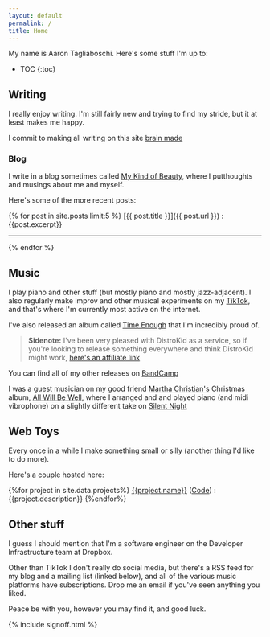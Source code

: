 ```yaml
---
layout: default
permalink: /
title: Home
---
```

My name is Aaron Tagliaboschi. Here's some stuff I'm up to:

* TOC
{:toc}

## Writing

I really enjoy writing. I'm still fairly new and trying to find my stride, but it at least makes me happy. 

I commit to making all writing on this site [brain made](https://www.brainmade.org)

### Blog
I write in a blog sometimes called [My Kind of Beauty](/blog/), where I putthoughts and musings about me and myself.

Here's some of the more recent posts:

{% for post in site.posts limit:5 %}
[{{ post.title }}]({{ post.url }})
: {{post.excerpt}}

---
{% endfor %}

## Music

I play piano and other stuff (but mostly piano and mostly jazz-adjacent). I also regularly make improv and other musical experiments on my [TikTok](https://www.tiktok.com/@amtunlimited), and that's where I'm currently most active on the internet.

I've also released an album called [Time Enough](https://distrokid.com/hyperfollow/aarontagliaboschi/dmJw)
that I'm incredibly proud of.

> **Sidenote:** I've been very pleased with DistroKid as a service, so if you're looking to release something everywhere and think DistroKid might work,
> [here's an affiliate link](https://distrokid.com/vip/seven/654112)

You can find all of my other releases on [BandCamp](https://amtunlimited.bandcamp.com/)

I was a guest musician on my good friend
[Martha Christian's](https://open.spotify.com/artist/7scj7N4bGZIBSUspha9GtC?si=6mulavZnRHiu7xfpgVjPaQ) Christmas album,  [All Will Be Well](https://open.spotify.com/album/1ikNK9UjlR0JTHjazkecHC?si=uAbMJHUZTFaPzX4r_f2CzA), where I arranged and and played piano (and midi vibrophone) on a slightly  different take on [Silent Night](https://open.spotify.com/track/7JCvFmavIW0dlvss57GETj?si=MqFXAdZBR1qDCMpQ70d_0A)

## Web Toys

Every once in a while I make something small or silly (another thing I'd like to do more). 

Here's a couple hosted here:

{%for project in site.data.projects%}
  [{{project.name}}](https://amtunlimited.github.io/{{project.github}}/) ([Code](https://github.com/amtunlimited/{{project.github}}))
  : {{project.description}}
{%endfor%}

## Other stuff

I guess I should mention that I'm a software engineer on the Developer Infrastructure team at Dropbox.

Other than TikTok I don't really do social media, but there's a RSS feed for my blog and a mailing list (linked below), and all of the various music platforms have subscriptions. Drop me an email if you've seen anything you liked.

Peace be with you, however you may find it, and good luck.

{% include signoff.html %}